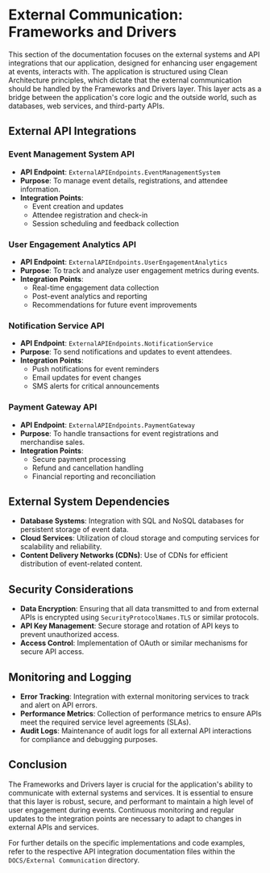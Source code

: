 # External Communication: Frameworks and Drivers

This section of the documentation focuses on the external systems and API integrations that our application, designed for enhancing user engagement at events, interacts with. The application is structured using Clean Architecture principles, which dictate that the external communication should be handled by the Frameworks and Drivers layer. This layer acts as a bridge between the application's core logic and the outside world, such as databases, web services, and third-party APIs.

## External API Integrations

### Event Management System API

- **API Endpoint**: `ExternalAPIEndpoints.EventManagementSystem`
- **Purpose**: To manage event details, registrations, and attendee information.
- **Integration Points**:
  - Event creation and updates
  - Attendee registration and check-in
  - Session scheduling and feedback collection

### User Engagement Analytics API

- **API Endpoint**: `ExternalAPIEndpoints.UserEngagementAnalytics`
- **Purpose**: To track and analyze user engagement metrics during events.
- **Integration Points**:
  - Real-time engagement data collection
  - Post-event analytics and reporting
  - Recommendations for future event improvements

### Notification Service API

- **API Endpoint**: `ExternalAPIEndpoints.NotificationService`
- **Purpose**: To send notifications and updates to event attendees.
- **Integration Points**:
  - Push notifications for event reminders
  - Email updates for event changes
  - SMS alerts for critical announcements

### Payment Gateway API

- **API Endpoint**: `ExternalAPIEndpoints.PaymentGateway`
- **Purpose**: To handle transactions for event registrations and merchandise sales.
- **Integration Points**:
  - Secure payment processing
  - Refund and cancellation handling
  - Financial reporting and reconciliation

## External System Dependencies

- **Database Systems**: Integration with SQL and NoSQL databases for persistent storage of event data.
- **Cloud Services**: Utilization of cloud storage and computing services for scalability and reliability.
- **Content Delivery Networks (CDNs)**: Use of CDNs for efficient distribution of event-related content.

## Security Considerations

- **Data Encryption**: Ensuring that all data transmitted to and from external APIs is encrypted using `SecurityProtocolNames.TLS` or similar protocols.
- **API Key Management**: Secure storage and rotation of API keys to prevent unauthorized access.
- **Access Control**: Implementation of OAuth or similar mechanisms for secure API access.

## Monitoring and Logging

- **Error Tracking**: Integration with external monitoring services to track and alert on API errors.
- **Performance Metrics**: Collection of performance metrics to ensure APIs meet the required service level agreements (SLAs).
- **Audit Logs**: Maintenance of audit logs for all external API interactions for compliance and debugging purposes.

## Conclusion

The Frameworks and Drivers layer is crucial for the application's ability to communicate with external systems and services. It is essential to ensure that this layer is robust, secure, and performant to maintain a high level of user engagement during events. Continuous monitoring and regular updates to the integration points are necessary to adapt to changes in external APIs and services.

For further details on the specific implementations and code examples, refer to the respective API integration documentation files within the `DOCS/External Communication` directory.